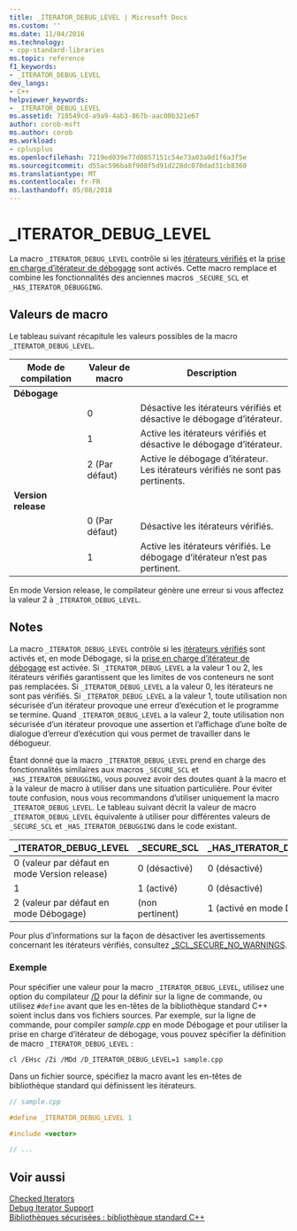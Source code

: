 ```yaml
---
title: _ITERATOR_DEBUG_LEVEL | Microsoft Docs
ms.custom: ''
ms.date: 11/04/2016
ms.technology:
- cpp-standard-libraries
ms.topic: reference
f1_keywords:
- _ITERATOR_DEBUG_LEVEL
dev_langs:
- C++
helpviewer_keywords:
- _ITERATOR_DEBUG_LEVEL
ms.assetid: 718549cd-a9a9-4ab3-867b-aac00b321e67
author: corob-msft
ms.author: corob
ms.workload:
- cplusplus
ms.openlocfilehash: 7219ed039e77d0857151c54e73a03a0d1f6a3f5e
ms.sourcegitcommit: d55ac596ba8f908f5d91d228dc070dad31cb8360
ms.translationtype: MT
ms.contentlocale: fr-FR
ms.lasthandoff: 05/08/2018
---
```

# <a name="iteratordebuglevel"></a>_ITERATOR_DEBUG_LEVEL

La macro `_ITERATOR_DEBUG_LEVEL` contrôle si les [itérateurs vérifiés](../standard-library/checked-iterators.md) et la [prise en charge d’itérateur de débogage](../standard-library/debug-iterator-support.md) sont activés. Cette macro remplace et combine les fonctionnalités des anciennes macros `_SECURE_SCL` et `_HAS_ITERATOR_DEBUGGING`.

## <a name="macro-values"></a>Valeurs de macro

Le tableau suivant récapitule les valeurs possibles de la macro `_ITERATOR_DEBUG_LEVEL`.

|Mode de compilation|Valeur de macro|Description|
|----------------------|----------------|-----------------|
|**Débogage**|||
||0|Désactive les itérateurs vérifiés et désactive le débogage d’itérateur.|
||1|Active les itérateurs vérifiés et désactive le débogage d’itérateur.|
||2 (Par défaut)|Active le débogage d’itérateur. Les itérateurs vérifiés ne sont pas pertinents.|
|**Version release**|||
||0 (Par défaut)|Désactive les itérateurs vérifiés.|
||1|Active les itérateurs vérifiés. Le débogage d’itérateur n’est pas pertinent.|

En mode Version release, le compilateur génère une erreur si vous affectez la valeur 2 à `_ITERATOR_DEBUG_LEVEL`.

## <a name="remarks"></a>Notes

La macro `_ITERATOR_DEBUG_LEVEL` contrôle si les [itérateurs vérifiés](../standard-library/checked-iterators.md) sont activés et, en mode Débogage, si la [prise en charge d’itérateur de débogage](../standard-library/debug-iterator-support.md) est activée. Si `_ITERATOR_DEBUG_LEVEL` a la valeur 1 ou 2, les itérateurs vérifiés garantissent que les limites de vos conteneurs ne sont pas remplacées. Si `_ITERATOR_DEBUG_LEVEL` a la valeur 0, les itérateurs ne sont pas vérifiés. Si `_ITERATOR_DEBUG_LEVEL` a la valeur 1, toute utilisation non sécurisée d’un itérateur provoque une erreur d’exécution et le programme se termine. Quand `_ITERATOR_DEBUG_LEVEL` a la valeur 2, toute utilisation non sécurisée d’un itérateur provoque une assertion et l’affichage d’une boîte de dialogue d’erreur d’exécution qui vous permet de travailler dans le débogueur.

Étant donné que la macro `_ITERATOR_DEBUG_LEVEL` prend en charge des fonctionnalités similaires aux macros `_SECURE_SCL` et `_HAS_ITERATOR_DEBUGGING`, vous pouvez avoir des doutes quant à la macro et à la valeur de macro à utiliser dans une situation particulière. Pour éviter toute confusion, nous vous recommandons d’utiliser uniquement la macro `_ITERATOR_DEBUG_LEVEL`. Le tableau suivant décrit la valeur de macro `_ITERATOR_DEBUG_LEVEL` équivalente à utiliser pour différentes valeurs de `_SECURE_SCL` et `_HAS_ITERATOR_DEBUGGING` dans le code existant.

|**_ITERATOR_DEBUG_LEVEL** |**_SECURE_SCL** |**_HAS_ITERATOR_DEBUGGING**|
|---|---|---|
|0 (valeur par défaut en mode Version release)|0 (désactivé)|0 (désactivé)|
|1|1 (activé)|0 (désactivé)|
|2 (valeur par défaut en mode Débogage)|(non pertinent)|1 (activé en mode Débogage)|

Pour plus d’informations sur la façon de désactiver les avertissements concernant les itérateurs vérifiés, consultez [_SCL_SECURE_NO_WARNINGS](../standard-library/scl-secure-no-warnings.md).

### <a name="example"></a>Exemple

Pour spécifier une valeur pour la macro `_ITERATOR_DEBUG_LEVEL`, utilisez une option du compilateur [/D](../build/reference/d-preprocessor-definitions.md) pour la définir sur la ligne de commande, ou utilisez `#define` avant que les en-têtes de la bibliothèque standard C++ soient inclus dans vos fichiers sources. Par exemple, sur la ligne de commande, pour compiler *sample.cpp* en mode Débogage et pour utiliser la prise en charge d’itérateur de débogage, vous pouvez spécifier la définition de macro `_ITERATOR_DEBUG_LEVEL` :

`cl /EHsc /Zi /MDd /D_ITERATOR_DEBUG_LEVEL=1 sample.cpp`

Dans un fichier source, spécifiez la macro avant les en-têtes de bibliothèque standard qui définissent les itérateurs.

```cpp
// sample.cpp

#define _ITERATOR_DEBUG_LEVEL 1

#include <vector>

// ...
```

## <a name="see-also"></a>Voir aussi

[Checked Iterators](../standard-library/checked-iterators.md)<br/>
[Debug Iterator Support](../standard-library/debug-iterator-support.md)<br/>
[Bibliothèques sécurisées : bibliothèque standard C++](../standard-library/safe-libraries-cpp-standard-library.md)<br/>
